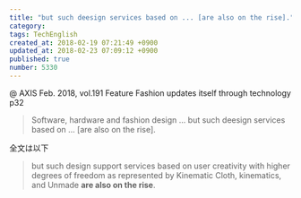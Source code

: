 ```yaml
---
title: "but such deesign services based on ... [are also on the rise]."
category: 
tags: TechEnglish
created_at: 2018-02-19 07:21:49 +0900
updated_at: 2018-02-23 07:09:12 +0900
published: true
number: 5330
---
```


@ AXIS Feb. 2018, vol.191
Feature Fashion updates itself through technology
p32

> Software, hardware and fashion design
...
but such deesign services based on ... [are also on the rise].

全文は以下

> but such design support services based on user creativity with higher degrees of freedom as represented by Kinematic Cloth, kinematics, and Unmade **are also on the rise**.


